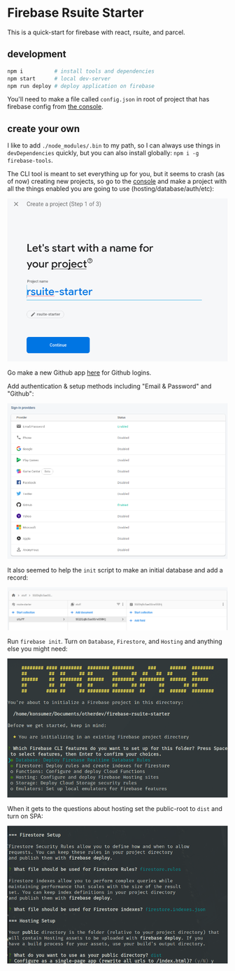 # Firebase Rsuite Starter

This is a quick-start for firebase with react, rsuite, and parcel.

## development

```sh
npm i          # install tools and dependencies
npm start      # local dev-server
npm run deploy # deploy application on firebase
```

You'll need to make a file called `config.json` in root of project that has firebase config from [the console](https://console.firebase.google.com/u/0/project/rsuite-starter/settings/general/web).

## create your own

I like to add `./node_modules/.bin` to my path, so I can always use things in `devDependencies` quickly, but you can also install globally: `npm i -g firebase-tools`.

The CLI tool is meant to set everything up for you, but it seems to crash (as of now) creating new projects, so go to the [console](https://console.firebase.google.com/) and make a project with all the things enabled you are going to use (hosting/database/auth/etc):

![screen2](./screens/screen2.png)

Go make a new Github app [here](https://github.com/settings/developers) for Github logins.

Add authentication & setup methods including "Email & Password" and "Github":

![screen3](./screens/screen3.png)

It also seemed to help the `init` script to make an initial database and add a record:

![screen4](./screens/screen4.png)


Run `firebase init`. Turn on `Database`, `Firestore`, and `Hosting` and anything else you might need:

![screen1](./screens/screen1.png)


When it gets to the questions about hosting set the public-root to `dist` and turn on SPA:

![screen5](./screens/screen5.png)
